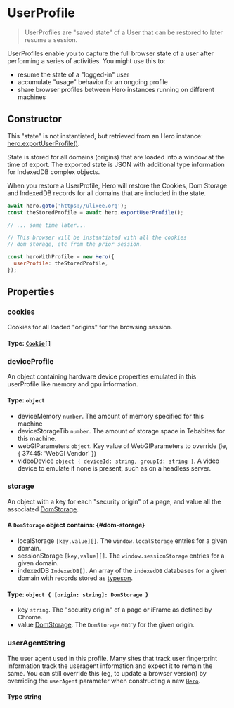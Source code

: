 # UserProfile

> UserProfiles are "saved state" of a User that can be restored to later resume a session.

UserProfiles enable you to capture the full browser state of a user after performing a series of activities. You might use this to:
 - resume the state of a "logged-in" user
 - accumulate "usage" behavior for an ongoing profile
 - share browser profiles between Hero instances running on different machines

## Constructor

This "state" is not instantiated, but retrieved from an Hero instance: [hero.exportUserProfile()](../basic-client/hero.md#export-profile).

State is stored for all domains (origins) that are loaded into a window at the time of export. The exported state is JSON with additional type information for IndexedDB complex objects.

When you restore a UserProfile, Hero will restore the Cookies, Dom Storage and IndexedDB records for all domains that are included in the state.

```js
await hero.goto('https://ulixee.org');
const theStoredProfile = await hero.exportUserProfile();

// ... some time later...

// This browser will be instantiated with all the cookies
// dom storage, etc from the prior session.

const heroWithProfile = new Hero({
  userProfile: theStoredProfile,
});
```

## Properties

### cookies

Cookies for all loaded "origins" for the browsing session.

#### **Type**: [`Cookie[]`](../advanced-client/cookie-storage#cookie)

### deviceProfile

An object containing hardware device properties emulated in this userProfile like memory and gpu information.

#### **Type**: `object`
  - deviceMemory `number`. The amount of memory specified for this machine
  - deviceStorageTib `number`. The amount of storage space in Tebabites for this machine.
  - webGlParameters `object`. Key value of WebGlParameters to override (ie, { 37445: 'WebGl Vendor' })
  - videoDevice `object { deviceId: string, groupId: string }`. A video device to emulate if none is present, such as on a headless server.

### storage

An object with a key for each "security origin" of a page, and value all the associated [DomStorage](#dom-storage).

#### A `DomStorage` object contains: {#dom-storage}
  - localStorage `[key,value][]`. The `window.localStorage` entries for a given domain.
  - sessionStorage `[key,value][]`. The `window.sessionStorage` entries for a given domain.
  - indexedDB `IndexedDB[]`. An array of the `indexedDB` databases for a given domain with records stored as [typeson](https://github.com/dfahlander/typeson).
  
#### **Type**: `object { [origin: string]: DomStorage }`
  - key `string`. The "security origin" of a page or iFrame as defined by Chrome.
  - value [DomStorage](#dom-storage). The `DomStorage` entry for the given origin.

### userAgentString

The user agent used in this profile. Many sites that track user fingerprint information track the useragent information and expect it to remain the same. You can still override this (eg, to update a browser version) by overriding the `userAgent` parameter when constructing a new [`Hero`](../basic-client/hero.md).

#### **Type** string

